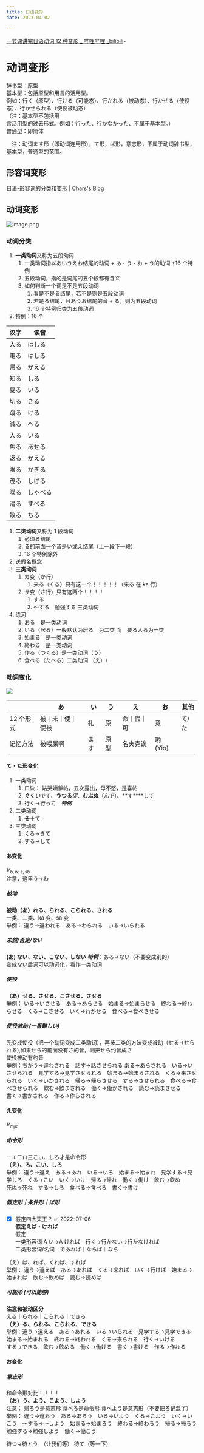 ```yaml
---
title: 日语变形
date: 2023-04-02

---
```


[一节课讲完日语动词 12 种变形 _ 哔哩哔哩 _bilibili](
<https://www.bilibili.com/video/BV1Np411f79T?spm_id_from=333.337.search-card.all.click&vd_source=338635871bb18ae304690456cef4e012>)-

# 动词变形
辞书型：原型  
基本型：包括原型和用言的活用型。  
	例如：行く（原型）、行ける（可能态）、行かれる（被动态）、行かせる（使役 态）、行かせられる（使役被动态）  
	（注：基本型不包括用  
	言活用型的过去形式。例如：行った、行かなかった、不属于基本型。）  
普通型：即简体
	
　注：动词ます形（即动词连用形），て形，ば形，意志形，不属于动词辞书型，基本型，普通型的范围。
 
## 形容词变形
[日语-形容词的分类和变形 | Chars's Blog](https://chars.tech/blog/japanese-adjective/)

## 动词变形

![image.png](http://oss.naglfar28.com/naglfar28/202304042234523.png)

### 动词分类
1. **一类动词**又称为五段动词
	1. 一类动词指以あいうえお结尾的动词 + あ・う・お + う的动词 +16 个特例
	2. 五段动词，指的是词尾的五个段都有含义
	3. 如何判断一个词是不是五段动词　
		1. 看是不是る结尾，若不是则是五段动词
		2. 若是る结尾，且あうお结尾的音 + る，则为五段动词
		3. 16 个特例归类为五段动词
1. 特例：16 个　　　

| 汉字 |      读音    |
| ---- | -------- |
| 入る | はしる   |
| 走る | はしる   |
| 帰る | かえる   |
| 知る | しる     |
| 要る | いる     |
| 切る | きる     |
| 蹴る | ける     |
| 減る | へる     |
| 入る | いる     |
| 焦る | あせる   |
| 返る | かえる   |
| 限る | かぎる   |
| 茂る | しげる   |
| 喋る | しゃべる |
| 滑る | すべる   |
| 散る | ちる     |　

1. **二类动词**又称为 1 段动词
	1. 必须る结尾
	2. る的前面一个音是い或え结尾（上一段下一段）
	3. 16 个特例除外
2. 送假名概念
3. **三类动词**
	1. カ变（か行）
		1. 来る（くる）只有这一个！！！！！（来る 在 ka 行）
	2. サ变（さ行）只有这两个！！！！
		1. する
		2. 〜する　勉強する 三类动词
4. 练习
	1. ある　是一类动词
	2. いる（居る）一般默认为居る　为二类 而　要る入る为一类
	3. 始まる　是一类动词
	4. 終わる　是一类动词
	5. 作る（つくる）是一类动词（う）
	6. 食べる（たべる）二类动词 （え）\　

### 动词变化
![](http://oss.naglfar28.com/naglfar28/202304042234000.png)

|          | あ               | い   | う   | え         | お  | 其他  |
| -------- | ---------------- | ---- | ---- | ---------- | --- | ----- |
| 12 个形式 | 被｜未｜使｜使被 | 礼   | 原   | 命｜假｜可 | 意  | て/た |
| 记忆方法 | 被喂屎啊         | ます | 原型 | 名夹克诶   | 哟 (Yio) |       |      |

#### て・た形变化 
1. 一类动词
	1. 口诀： 姑哭姨爹帖，五次露出，母不怒，是喜帖
	2. **ぐく***い*でて、**うつる***促*、**むぶぬ**（んで）、**す****して
	3. 行く→行って　***特例***
2. 二类动词
	1. ~~る~~＋て
3. 三类动词
	1. くる→きて
	2. する→して

#### あ变化
$V_{b,w,s,sb}$  
注意，这里う→わ　

##### 被动
**被动（あ）れる、られる、こられる、される**  
一类、二类、ka 变、sa 变  
举例： 違う→違われる　ある→わられる　いる→いられる　

##### 未然/否定/ない
**(あ) ない、ない、こない、しない** ***特例***：ある→ない（不要变成别的）  
变成ない后词可以动词化，看作一类动词

##### 使役
**（あ）せる、させる、こさせる、させる**  
举例： いる→いさせる　ある→あらせる　始まる→始まらせる　終わる→終わらせる　くる→こさせる　いく→行かせる　食べる→食べさせる

##### 使役被动 (一番難しい)
先变成使役（把一个动词变成二类动词），再按二类的方法变成被动（せる→せられる),如果せら的前面没有さ的音，则把せら约音成さ  
使役被动有约音  
举例：ちがう→違わされる　話す→話させられる ある→あらされる　いる→いさせられる　見学する→見学させられる　始まる→始まらされる　くる→来させられる　いく→いかされる　帰る→帰らさせる　する→させられる　食べる→食べさせられる　飲む→飲まされる　働く→働かされる　読む→読まさせる  
書く→書かされる　作る→作らされる

#### え变化
$V_{mjk}$

##### 命令形
一エ二ロ三こい、しろ才是命令形  
**（え）、ろ、こい、しろ**  
举例： 違う→違え　ある→あれ　いる→いろ　始まる→始まれ　見学する→見学しろ　くる→こい　いく→いけ　帰る→帰れ　働く→働け　飲む→飲め  
死ぬ→死ね　する→しろ　食べる→食べろ　書く→書け

##### 假定形｜条件形｜ば形
- [x] 假定四大天王？ ✅ 2022-07-06  
**假定えば・ければ**  
假定  
一类形容词 A い→A ければ　行く→行かない→行かなければ  
二类形容词/名词　であれば｜ならば｜なら

（え）ば、れば、くれば、すれば  
举例： 違う→違えば　ある→あれば　くる→来れば　いく→行けば　始まる→始まれば　飲む→飲めば　読む→読めば

##### 可能形 (可以能够)
**注意和被动区分**  
える｜られる｜こられる｜できる  
**（え）る、られる、こられる、できる**  
举例：違う→違える　ある→あれる　いる→いられる　見学する→見学できる  
始まる→始まれる　終わる→終われる　くる→来られる　行く→いける  
する→できる　飲む→飲める　働く→働ける　書く→書ける　作る→作れる

#### お变化

##### 意志形

和命令形对比！！！！  
**（お）う、よう、こよう、しよう**  
注意： 帰ろう是意志形 食べろ是命令形 食べよう是意志形（不要把ろ记混了）  
举例： 違う→違おう　ある→あろう　いる→いよう　くる→こよう　いく→いこう　〜する→〜しよう　始まる→始まろう　終わる→終わろう　帰る→帰ろう　勉強する→勉強しよう　働く→働こう

待つ→待とう　（让我们等） 待て（等一下）

